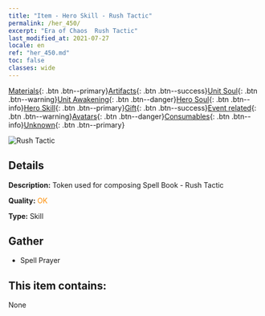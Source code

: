 ```yaml
---
title: "Item - Hero Skill - Rush Tactic"
permalink: /her_450/
excerpt: "Era of Chaos  Rush Tactic"
last_modified_at: 2021-07-27
locale: en
ref: "her_450.md"
toc: false
classes: wide
---
```

 [Materials](/Items/){: .btn .btn--primary}[Artifacts](/Items/Artifacts/){: .btn .btn--success}[Unit Soul](/Items/UnitSoul/){: .btn .btn--warning}[Unit Awakening](/Items/UnitAwakening/){: .btn .btn--danger}[Hero Soul](/Items/HeroSoul/){: .btn .btn--info}[Hero Skill](/Items/HeroSkill/){: .btn .btn--primary}[Gift](/Items/Gift/){: .btn .btn--success}[Event related](/Items/Events/){: .btn .btn--warning}[Avatars](/Items/Avatars/){: .btn .btn--danger}[Consumables](/Items/Consumables/){: .btn .btn--info}[Unknown](/Items/Unknown/){: .btn .btn--primary}

 ![Rush Tactic](/images/t/ps_renhaizhanshu.png)

## Details
 **Description:** Token used for composing Spell Book - Rush Tactic

 **Quality:** <span style="color: #FF8C00">OK</span>

 **Type:** Skill

## Gather

*    Spell Prayer 

## This item contains:

  None

